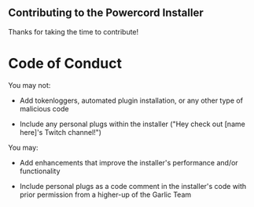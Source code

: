 ## Contributing to the Powercord Installer

Thanks for taking the time to contribute!

# Code of Conduct

You may not:

- Add tokenloggers, automated plugin installation, or any other type of malicious code

- Include any personal plugs within the installer ("Hey check out [name here]'s Twitch channel!")

You may:

- Add enhancements that improve the installer's performance and/or functionality

- Include personal plugs as a code comment in the installer's code with prior permission from a higher-up of the Garlic Team 

